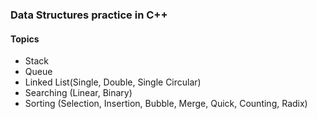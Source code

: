 ### Data Structures practice in C++
#### Topics
- Stack
- Queue
- Linked List(Single, Double, Single Circular)
- Searching (Linear, Binary)
- Sorting (Selection, Insertion, Bubble, Merge, Quick, Counting, Radix)

